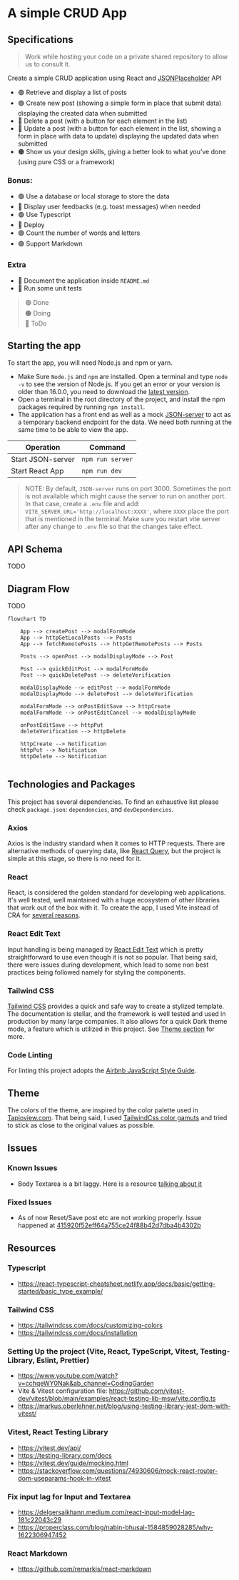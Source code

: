 # A simple CRUD App

## Specifications

> Work while hosting your code on a private shared repository to allow us to
consult it.

Create a simple CRUD application using React and [JSONPlaceholder](https://jsonplaceholder.typicode.com/) API

- 🟢 Retrieve and display a list of posts
- 🟢 Create new post (showing a simple form in place that submit data)
displaying the created data when submitted
- 🔴 Delete a post (with a button for each element in the list)
- 🔴 Update a post (with a button for each element in the list, showing a form in
place with data to update) displaying the updated data when submitted
- 🟠 Show us your design skills, giving a better look to what you’ve done (using
pure CSS or a framework)

### Bonus:
- 🟢 Use a database or local storage to store the data
- 🔴 Display user feedbacks (e.g. toast messages) when needed
- 🟢 Use Typescript
- 🔴 Deploy
- 🟢 Count the number of words and letters
- 🟢 Support Markdown

### Extra

- 🔴 Document the application inside `README.md`
- 🔴 Run some unit tests

> 🟢 Done  <br/>
> 🟠 Doing <br/>
> 🔴 ToDo <br/>


## Starting the app


To start the app, you will need Node.js and npm or yarn. 

- Make Sure `Node.js` and `npm` are installed. Open a terminal and type `node -v` to see the version of Node.js. If you get an error or your version is older than 16.0.0, you need to download the [latest version](https://nodejs.org/en/download/).
- Open a terminal in the root directory of the project, and install the npm packages required by running `npm install`.
- The application has a front end as well as a mock [JSON-server](https://www.npmjs.com/package/json-server) to act as a temporary backend endpoint for the data. We need both running at the same time to be able to view the app.

| Operation | Command |
|---|---|
| Start JSON-server | `npm run server` |
| Start React App | `npm run dev` |

> NOTE: By default, `JSON-server` runs on port 3000. Sometimes the port is not available which might cause the server to run on another port. In that case, create a `.env` file and add: `VITE_SERVER_URL='http://localhost:XXXX'`, where `XXXX` place the port that is mentioned in the terminal. Make sure you restart vite server after any change to `.env` file so that the changes take effect.

## API Schema

TODO

## Diagram Flow

TODO

```mermaid
flowchart TD
    
    App --> createPost --> modalFormMode
    App --> httpGetLocalPosts --> Posts
    App --> fetchRemotePosts --> httpGetRemotePosts --> Posts
    
    Posts --> openPost --> modalDisplayMode --> Post
    
    Post --> quickEditPost --> modalFormMode
    Post --> quickDeletePost --> deleteVerification

    modalDisplayMode --> editPost --> modalFormMode
    modalDisplayMode --> deletePost --> deleteVerification

    modalFormMode --> onPostEditSave --> httpCreate
    modalFormMode --> onPostEditCancel --> modalDisplayMode

    onPostEditSave --> httpPut
    deleteVerification --> httpDelete

    httpCreate --> Notification
    httpPut --> Notification
    httpDelete --> Notification
   
```


## Technologies and Packages

This project has several dependencies. To find an exhaustive list please check `package.json`: `dependencies`, and `devDependencies`.

### Axios

Axios is the industry standard when it comes to HTTP requests. There are alternative methods of querying data, like [React Query](https://react-query-v3.tanstack.com/), but the project is simple at this stage, so there is no need for it.

### React

React, is considered the golden standard for developing web applications. It's well tested, well maintained with a huge ecosystem of other libraries that work out of the box with it. To create the app, I used Vite instead of CRA for [several reasons](https://vitejs.dev/guide/why.html).

### React Edit Text

Input handling is being managed by [React Edit Text](https://github.com/bymi15/react-edit-text) which is pretty straightforward to use even though it is not so popular. That being said, there were issues during development, which lead to some non best practices being followed namely for styling the components. 

### Tailwind CSS

[Tailwind CSS](https://tailwindcss.com/docs/installation) provides a quick and safe way to create a stylized template. The documentation is stellar, and the framework is well tested and used in production by many large companies. It also allows for a quick Dark theme mode, a feature which is utilized in this project. See [Theme section](https://github.com/madewithlove/technical-assignment-front-end-engineer-TheoKondak#theme) for more.


### Code Linting

For linting this project adopts the [Airbnb JavaScript Style Guide](https://github.com/airbnb/javascript).

## Theme

The colors of the theme, are inspired by the color palette used in [Tapioview.com](https://www.tapioview.com/). That being said, I used [TailwindCss color gamuts](https://tailwindcss.com/docs/customizing-colors) and tried to stick as close to the original values as possible.

## Issues

### Known Issues

- Body Textarea is a bit laggy. Here is a resource [talking about it](https://dev.to/kevinkh89/how-to-solve-input-delay-lagging-in-react-j2o)


### Fixed Issues

- As of now Reset/Save post etc are not working properly. Issue happened at [415920f52eff64a755ce24f88b42d7dba4b4302b](https://github.com/TheoKondak/CRUD-app/tree/415920f52eff64a755ce24f88b42d7dba4b4302b)

## Resources

### Typescript

- https://react-typescript-cheatsheet.netlify.app/docs/basic/getting-started/basic_type_example/

### Tailwind CSS

- https://tailwindcss.com/docs/customizing-colors
- https://tailwindcss.com/docs/installation

### Setting Up the project (Vite, React, TypeScript, Vitest, Testing-Library, Eslint, Prettier)

- https://www.youtube.com/watch?v=cchqeWY0Nak&ab_channel=CodingGarden
- Vite & Vitest configuration file: https://github.com/vitest-dev/vitest/blob/main/examples/react-testing-lib-msw/vite.config.ts
- https://markus.oberlehner.net/blog/using-testing-library-jest-dom-with-vitest/

### Vitest, React Testing Library

- https://vitest.dev/api/
- https://testing-library.com/docs
- https://vitest.dev/guide/mocking.html
- https://stackoverflow.com/questions/74930606/mock-react-router-dom-useparams-hook-in-vitest


### Fix input lag for Input and Textarea

- https://delgersaikhann.medium.com/react-input-model-lag-181c22043c29
- https://properclass.com/blog/nabin-bhusal-1584859028285/why-1622306947452


### React Markdown

- https://github.com/remarkjs/react-markdown